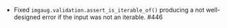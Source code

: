 * Fixed `imgaug.validation.assert_is_iterable_of()` producing a not
  well-designed error if the input was not an iterable. #446
